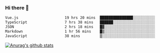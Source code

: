 ### Hi there 👋



<!--
**webB1an/webB1an** is a ✨ _special_ ✨ repository because its `README.md` (this file) appears on your GitHub profile.

Here are some ideas to get you started:

- 🔭 I’m currently working on ...
- 🌱 I’m currently learning ...
- 👯 I’m looking to collaborate on ...
- 🤔 I’m looking for help with ...
- 💬 Ask me about ...
- 📫 How to reach me: ...
- 😄 Pronouns: ...
- ⚡ Fun fact: ...
-->

<!--START_SECTION:waka-->

```txt
Vue.js                     19 hrs 20 mins  ███████████████░░░░░░░░░░   59.58 %
TypeScript                 7 hrs 38 mins   ██████░░░░░░░░░░░░░░░░░░░   23.56 %
JSON                       2 hrs 18 mins   █▓░░░░░░░░░░░░░░░░░░░░░░░   07.10 %
Markdown                   1 hr 56 mins    █▒░░░░░░░░░░░░░░░░░░░░░░░   05.99 %
JavaScript                 38 mins         ▒░░░░░░░░░░░░░░░░░░░░░░░░   01.99 %
```

<!--END_SECTION:waka-->


[![Anurag's github stats](https://github-readme-stats.vercel.app/api?username=webB1an&show_icons=true&theme=radical)](https://github.com/anuraghazra/github-readme-stats)

